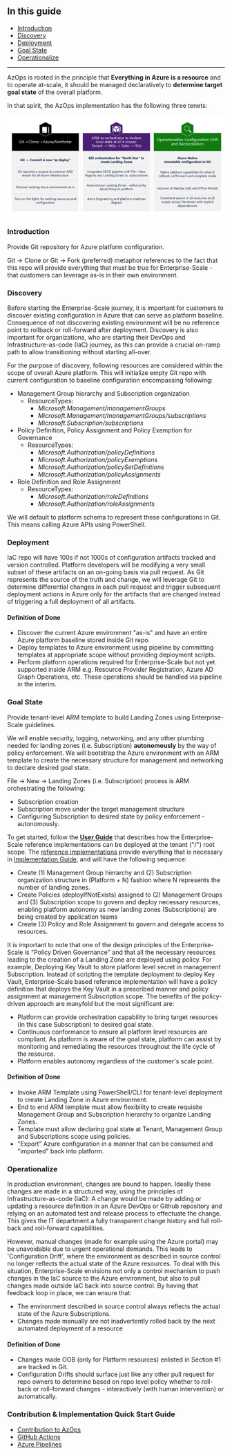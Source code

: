 ## In this guide

- [Introduction](#introduction)
- [Discovery](#discovery)
- [Deployment](#deployment)
- [Goal State](#goal-state)
- [Operationalize](#operationalize)

---

AzOps is rooted in the principle that **Everything in Azure is a resource** and to operate at-scale, it should be managed declaratively to **determine target goal state** of the overall platform.

In that spirit, the AzOps implementation has the following three tenets:

![Overview](./Media/Implementation-Scope.png)

### Introduction

Provide Git repository for Azure platform configuration.

Git -> Clone or Git -> Fork (preferred) metaphor references to the fact that this repo will provide everything that must be true for Enterprise-Scale - that customers can leverage as-is in their own environment.

### Discovery

Before starting the Enterprise-Scale journey, it is important for customers to discover existing configuration in Azure that can serve as platform baseline. Consequence of not discovering existing environment will be no reference point to rollback or roll-forward after deployment.
Discovery is also important for organizations, who are starting their DevOps and Infrastructure-as-code (IaC) journey, as this can provide a crucial on-ramp path to allow transitioning without starting all-over.

For the purpose of discovery, following resources are considered within the scope of overall Azure platform. This will initialize empty Git repo with current configuration to baseline configuration encompassing following:

- Management Group hierarchy and Subscription organization
  - ResourceTypes:
    - *Microsoft.Management/managementGroups*
    - *Microsoft.Management/managementGroups/subscriptions*
    - *Microsoft.Subscription/subscriptions*
- Policy Definition, Policy Assignment and Policy Exemption for Governance
  - ResourceTypes:
    - *Microsoft.Authorization/policyDefinitions*
    - *Microsoft.Authorization/policyExemptions*
    - *Microsoft.Authorization/policySetDefinitions*
    - *Microsoft.Authorization/policyAssignments*
- Role Definition and Role Assignment
  - ResourceTypes:
    - *Microsoft.Authorization/roleDefinitions*
    - *Microsoft.Authorization/roleAssignments*

We will default to platform schema to represent these configurations in Git. This means calling Azure APIs using PowerShell.

### Deployment

IaC repo will have 100s if not 1000s of configuration artifacts tracked and version controlled. Platform developers will be modifying a very small subset of these artifacts on an on-going basis via pull request. As Git represents the source of the truth and change, we will leverage Git to determine differential changes in each pull request and trigger subsequent deployment actions in Azure only for the artifacts that are changed instead of triggering a full deployment of all artifacts.

#### Definition of Done

- Discover the current Azure environment "as-is" and have an entire Azure platform baseline stored inside Git repo.
- Deploy templates to Azure environment using pipeline by committing templates at appropriate scope without providing deployment scripts.
- Perform platform operations required for Enterprise-Scale but not yet supported inside ARM e.g. Resource Provider Registration, Azure AD Graph Operations, etc. These operations should be handled via pipeline in the interim.

### Goal State

Provide tenant-level ARM template to build Landing Zones using Enterprise-Scale guidelines.

We will enable security, logging, networking, and any other plumbing needed for landing zones (i.e. Subscription) **autonomously** by the way of policy enforcement. We will bootstrap the Azure environment with an ARM template to create the necessary structure for management and networking to declare desired goal state.

File -> New -> Landing Zones (i.e. Subscription) process is ARM orchestrating the following:

- Subscription creation
- Subscription move under the target management structure
- Configuring Subscription to desired state by policy enforcement - autonomously.

To get started, follow the [**User Guide**](https://github.com/Azure/Enterprise-Scale/wiki/Deploying-Enterprise-Scale) that describes how the Enterprise-Scale reference implementations can be deployed at the tenant ("/") root scope. The [reference implementations](https://github.com/azure/enterprise-scale#deploying-enterprise-scale-architecture-in-your-own-environment) provide everything that is necessary in [Implementation Guide](https://docs.microsoft.com/en-us/azure/cloud-adoption-framework/ready/enterprise-scale/implementation-guidelines), and will have the following sequence:

- Create (1) Management Group hierarchy and (2) Subscription organization structure in (Platform + N) fashion where N represents the number of landing zones.
- Create Policies (deployIfNotExists) assigned to (2) Management Groups and (3) Subscription scope to govern and deploy necessary resources, enabling platform autonomy as new landing zones (Subscriptions) are being created by application teams
- Create (3) Policy and Role Assignment to govern and delegate access to resources.

It is important to note that one of the design principles of the Enterprise-Scale is "Policy Driven Governance" and that all the necessary resources leading to the creation of a Landing Zone are deployed using policy. For example, Deploying Key Vault to store platform level secret in management Subscription. Instead of scripting the template deployment to deploy Key Vault, Enterprise-Scale based reference implementation will have a policy definition that deploys the Key Vault in a prescribed manner and policy assignment at management Subscription scope. The benefits of the policy-driven approach are manyfold but the most significant are:

- Platform can provide orchestration capability to bring target resources (in this case Subscription) to desired goal state.
- Continuous conformance to ensure all platform level resources are compliant. As platform is aware of the goal state, platform can assist by monitoring and remediating the resources throughout the life cycle of the resource.
- Platform enables autonomy regardless of the customer's scale point.

#### Definition of Done

- Invoke ARM Template using PowerShell/CLI for tenant-level deployment to create Landing Zone in Azure environment.
- End to end ARM template must allow flexibility to create requisite Management Group and Subscription hierarchy to organize Landing Zones.
- Template must allow declaring goal state at Tenant, Management Group and Subscriptions scope using policies.
- "Export" Azure configuration in a manner that can be consumed and "imported" back into platform.

### Operationalize

In production environment, changes are bound to happen. Ideally these changes are made in a structured way, using the principles of Infrastructure-as-code (IaC): A change would be made by adding or updating a resource definition in an Azure DevOps or Github repository and relying on an automated test and release process to effectuate the change. This gives the IT department a fully transparent change history and full roll-back and roll-forward capabilities.

However, manual changes (made for example using the Azure portal) may be unavoidable due to urgent operational demands. This leads to 'Configuration Drift', where the environment as described in source control no longer reflects the actual state of the Azure resources. To deal with this situation, Enterprise-Scale envisions not only a control mechanism to push changes in the IaC source to the Azure environment, but also to pull changes made outside IaC back into source control. By having that feedback loop in place, we can ensure that:

- The environment described in source control always reflects the actual state of the Azure Subscriptions.
- Changes made manually are not inadvertently rolled back by the next automated deployment of a resource

#### Definition of Done

- Changes made OOB (only for Platform resources) enlisted in Section #1 are tracked in Git.
- Configuration Drifts should surface just like any other pull request for repo owners to determine based on repo level policy whether to roll-back or roll-forward changes - interactively (with human intervention) or automatically.

### Contribution & Implementation Quick Start Guide

- [Contribution to AzOps](../wiki/AzOps-Contribution.md)
- [GitHub Actions](../wiki/GitHub-Actions.md)
- [Azure Pipelines](../wiki/Azure-Pipelines.md)
